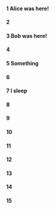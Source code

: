 #### 1 Alice was here!
#### 2
#### 3 Bob was here!
#### 4
#### 5 Something
#### 6
#### 7 I sleep
#### 8
#### 9
#### 10
#### 11
#### 12
#### 13
#### 14
#### 15
